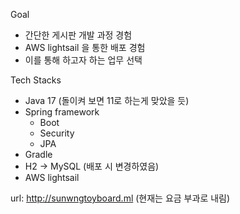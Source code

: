 Goal
- 간단한 게시판 개발 과정 경험
- AWS lightsail 을 통한 배포 경험
- 이를 통해 하고자 하는 업무 선택

Tech Stacks
- Java 17 (돌이켜 보면 11로 하는게 맞았을 듯)
- Spring framework
    - Boot
    - Security
    - JPA
- Gradle
- H2 -> MySQL (배포 시 변경하였음)
- AWS lightsail

url: http://sunwngtoyboard.ml (현재는 요금 부과로 내림)